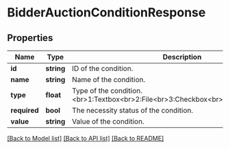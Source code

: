 # BidderAuctionConditionResponse

## Properties
Name | Type | Description | Notes
------------ | ------------- | ------------- | -------------
**id** | **string** | ID of the condition. | [optional] 
**name** | **string** | Name of the condition. | [optional] 
**type** | **float** | Type of the condition.&lt;br&gt;1:Textbox&lt;br&gt;2:File&lt;br&gt;3:Checkbox&lt;br&gt;4:Date&lt;br&gt;5:Number | [optional] 
**required** | **bool** | The necessity status of the condition. | [optional] 
**value** | **string** | Value of the condition. | [optional] 

[[Back to Model list]](../README.md#documentation-for-models) [[Back to API list]](../README.md#documentation-for-api-endpoints) [[Back to README]](../README.md)


